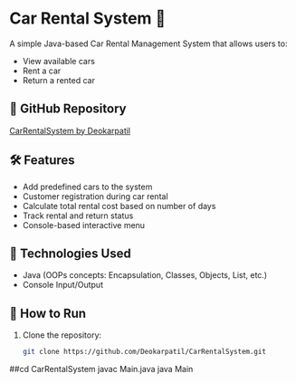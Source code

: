 # Car Rental System 🚗

A simple Java-based Car Rental Management System that allows users to:
- View available cars
- Rent a car
- Return a rented car

## 🔗 GitHub Repository
[CarRentalSystem by Deokarpatil](https://github.com/Deokarpatil/CarRentalSystem.git)

## 🛠 Features
- Add predefined cars to the system
- Customer registration during car rental
- Calculate total rental cost based on number of days
- Track rental and return status
- Console-based interactive menu

## 🧾 Technologies Used
- Java (OOPs concepts: Encapsulation, Classes, Objects, List, etc.)
- Console Input/Output

## 📂 How to Run
1. Clone the repository:
   ```bash
   git clone https://github.com/Deokarpatil/CarRentalSystem.git
##cd CarRentalSystem
javac Main.java
java Main

